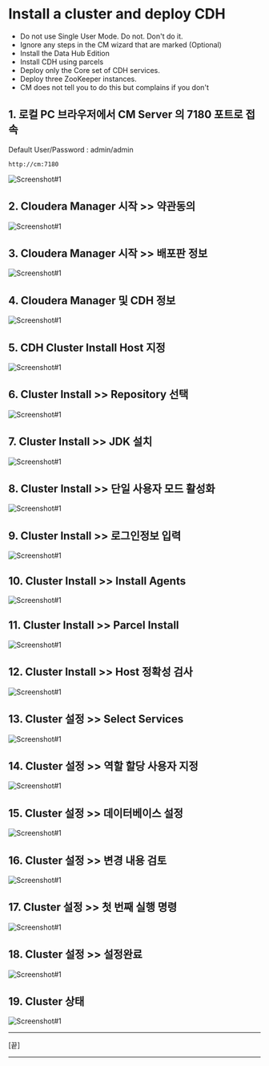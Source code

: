 # Install a cluster and deploy CDH
 - Do not use Single User Mode. Do not. Don't do it.
 - Ignore any steps in the CM wizard that are marked (Optional)
 - Install the Data Hub Edition
 - Install CDH using parcels
 - Deploy only the Core set of CDH services.
 - Deploy three ZooKeeper instances.
 - CM does not tell you to do this but complains if you don't

## 1. 로컬 PC 브라우저에서 CM Server 의 7180 포트로 접속
Default User/Password : admin/admin
```
http://cm:7180
```
![Screenshot#1](/image/1_CM_Login.PNG)

## 2. Cloudera Manager 시작 >> 약관동의
![Screenshot#1](/image/2_CM_License.PNG)

## 3. Cloudera Manager 시작 >> 배포판 정보
![Screenshot#1](/image/3_ProductChoise.PNG)

## 4. Cloudera Manager 및 CDH 정보
![Screenshot#1](/image/4_CM_Thanks.PNG)

## 5. CDH Cluster Install Host 지정
![Screenshot#1](/image/6_host_search.PNG)

## 6. Cluster Install >> Repository 선택
![Screenshot#1](/image/7_repository_search.PNG)

## 7. Cluster Install >> JDK 설치
![Screenshot#1](/image/8_JDK_Install_Confirm.PNG)

## 8. Cluster Install >> 단일 사용자 모드 활성화
![Screenshot#1](/image/9_singleMode_Confirm.PNG)

## 9. Cluster Install >> 로그인정보 입력
![Screenshot#1](/image/10_Connect_Login_Info.PNG)

## 10. Cluster Install >> Install Agents
![Screenshot#1](/image/11_Agent_Install.PNG)

## 11. Cluster Install >> Parcel Install
![Screenshot#1](/image/12_Install_Parcel.PNG)

## 12. Cluster Install >> Host 정확성 검사
![Screenshot#1](/image/13_HostCheck.PNG)

## 13. Cluster 설정 >> Select Services
![Screenshot#1](/image/14_Setup_Cluster.PNG)

## 14. Cluster 설정 >> 역할 할당 사용자 지정
![Screenshot#1](/image/15_Role_Setup.PNG)

## 15. Cluster 설정 >> 데이터베이스 설정
![Screenshot#1](/image/16_DB_Setup.PNG)

## 16. Cluster 설정 >> 변경 내용 검토
![Screenshot#1](/image/17_Cluster_Confirm.PNG)

## 17. Cluster 설정 >> 첫 번째 실행 명령
![Screenshot#1](/image/18_Complete_Setup.PNG)

## 18. Cluster 설정 >> 설정완료
![Screenshot#1](/image/19_congratulations.PNG)

## 19. Cluster 상태
![Screenshot#1](/image/20_CM_MainPage.PNG)

***
[끝]
***
